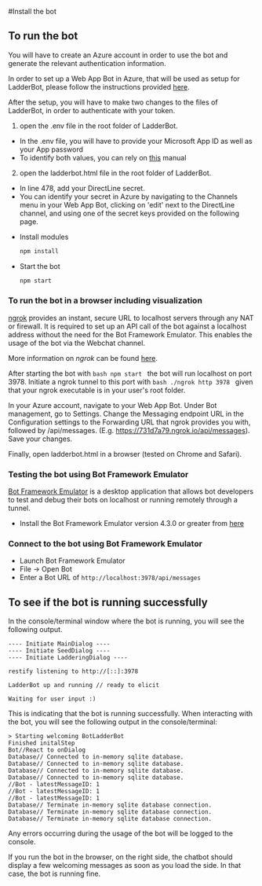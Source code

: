 #Install the bot

## To run the bot

You will have to create an Azure account in order to use the bot and generate the relevant authentication information. 

In order to set up a Web App Bot in Azure, that will be used as setup for LadderBot, please follow the instructions provided [here](https://docs.microsoft.com/de-de/azure/bot-service/bot-service-quickstart?view=azure-bot-service-4.0).

After the setup, you will have to make two changes to the files of LadderBot, in order to authenticate with your token.

1. open the .env file in the root folder of LadderBot.
* In the .env file, you will have to provide your Microsoft App ID as well as your App password
* To identify both values, you can rely on [this](https://blog.botframework.com/2018/07/03/find-your-azure-bots-appid-and-appsecret/) manual

2. open the ladderbot.html file in the root folder of LadderBot. 
* In line 478, add your DirectLine secret. 
* You can identify your secret in Azure by navigating to the Channels menu in your Web App Bot, clicking on 'edit' next to the DirectLine channel, and using one of the secret keys provided on the following page.

- Install modules

    ```bash
    npm install
    ```

- Start the bot

    ```bash
    npm start
    ```

### To run the bot in a browser including visualization

[ngrok](https://ngrok.com/) provides an instant, secure URL to localhost servers through any NAT or firewall. It is required to set up an API call of the bot against a localhost address without the need for the Bot Framework Emulator. This enables the usage of the bot via the Webchat channel.

More information on *ngrok* can be found [here](https://blog.botframework.com/2017/10/19/debug-channel-locally-using-ngrok/).

After starting the bot with 
    ```bash
    npm start
    ```
the bot will run localhost on port 3978. Initiate a ngrok tunnel to this port with
    ```bash
    ./ngrok http 3978
    ```
given that your ngrok executable is in your user's root folder.

In your Azure account, navigate to your Web App Bot. Under Bot management, go to Settings. Change the Messaging endpoint URL in the Configuration settings to the Forwarding URL that ngrok provides you with, followed by /api/messages. (E.g. https://731d7a79.ngrok.io/api/messages). Save your changes.

Finally, open ladderbot.html in a browser (tested on Chrome and Safari). 

### Testing the bot using Bot Framework Emulator

[Bot Framework Emulator](https://github.com/microsoft/botframework-emulator) is a desktop application that allows bot developers to test and debug their bots on localhost or running remotely through a tunnel.

- Install the Bot Framework Emulator version 4.3.0 or greater from [here](https://github.com/Microsoft/BotFramework-Emulator/releases)

### Connect to the bot using Bot Framework Emulator

- Launch Bot Framework Emulator
- File -> Open Bot
- Enter a Bot URL of `http://localhost:3978/api/messages`

## To see if the bot is running successfully

In the console/terminal window where the bot is running, you will see the following output.

    ---- Initiate MainDialog ----
    ---- Initiate SeedDialog ----
    ---- Initiate LadderingDialog ----

    restify listening to http://[::]:3978

    LadderBot up and running // ready to elicit

    Waiting for user input :)

This is indicating that the bot is running successfully. When interacting with the bot, you will see the following output in the console/terminal:

    > Starting welcoming BotLadderBot
    Finished initalStep
    Bot//React to onDialog
    Database// Connected to in-memory sqlite database.
    Database// Connected to in-memory sqlite database.
    Database// Connected to in-memory sqlite database.
    Database// Connected to in-memory sqlite database.
    //Bot - latestMessageID: 1
    //Bot - latestMessageID: 1
    //Bot - latestMessageID: 1
    Database// Terminate in-memory sqlite database connection.
    Database// Terminate in-memory sqlite database connection.
    Database// Terminate in-memory sqlite database connection.

Any errors occurring during the usage of the bot will be logged to the console.

If you run the bot in the browser, on the right side, the chatbot should display a few welcoming messages as soon as you load the side. In that case, the bot is running fine.